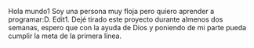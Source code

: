 Hola mundo1 Soy una persona muy floja pero quiero aprender a programar:D.
Edit1. Dejé tirado este proyecto durante almenos dos semanas, espero que con la ayuda de Dios y poniendo de mi parte pueda cumplir la meta de la primera línea.